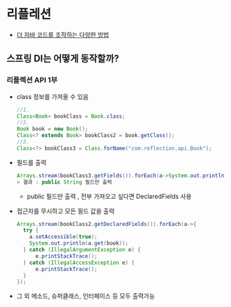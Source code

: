 # 리플레션

- [더 자바 코드를 조작하는 다양한 방법](https://www.inflearn.com/course/the-java-code-manipulation)





## 스프링 DI는 어떻게 동작할까?



### 리플렉션 API 1부

- class 정보를 가져올 수 있음

  ```java
  //1.
  Class<Book> bookClass = Book.class;
  //2.
  Book book = new Book();
  Class<? extends Book> bookClass2 = book.getClass();
  //3.
  Class<?> bookClass3 = Class.forName("com.reflection.api.Book");
  ```

- 필드를 출력

  ```java
  Arrays.stream(bookClass3.getFields()).forEach(a->System.out.println(a));
  > 결과 : public String 필드만 출력
  ```

  - public 필드만 출력 , 전부 가져오고 싶다면 DeclaredFields 사용

- 접근자를 무시하고 모든 필드 값을 출력

  ```java
  Arrays.stream(bookClass2.getDeclaredFields()).forEach(a->{
    try {
      a.setAccessible(true);
      System.out.println(a.get(book));
    } catch (IllegalArgumentException e) {
    	e.printStackTrace();
    } catch (IllegalAccessException e) {
    	e.printStackTrace();
    }
  });
  ```



- 그 외 메소드, 슈퍼클래스, 인터페이스 등 모두 출력가능 


